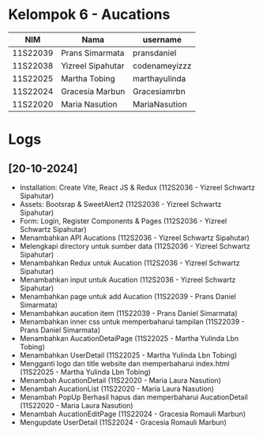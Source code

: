 # Kelompok 6 - Aucations

| NIM      | Nama              | username      |
| -------- | ----------------- | ------------- |
| 11S22039 | Prans Simarmata   | pransdaniel   |
| 11S22038 | Yizreel Sipahutar | codenameyizzz |
| 11S22025 | Martha Tobing     | marthayulinda |
| 11S22024 | Gracesia Marbun   | Gracesiamrbn  |
| 11S22020 | Maria Nasution    | MariaNasution |

# Logs

## [20-10-2024]

- Installation: Create Vite, React JS & Redux (112S2036 - Yizreel Schwartz Sipahutar)
- Assets: Bootsrap & SweetAlert2 (112S2036 - Yizreel Schwartz Sipahutar)
- Form: Login, Register Components & Pages (112S2036 - Yizreel Schwartz Sipahutar)
- Menambahkan API Aucations (112S2036 - Yizreel Schwartz Sipahutar)
- Melengkapi directory untuk sumber data (112S2036 - Yizreel Schwartz Sipahutar)
- Menambahkan Redux untuk Aucation (112S2036 - Yizreel Schwartz Sipahutar)
- Menambahkan input untuk Aucation (112S2036 - Yizreel Schwartz Sipahutar)
- Menambahkan page untuk add Aucation (11S22039 - Prans Daniel Simarmata)
- Menambahkan aucation item (11S22039 - Prans Daniel Simarmata)
- Menambahkan inner css untuk memperbaharui tampilan (11S22039 - Prans Daniel Simarmata)
- Menambahkan AucationDetaiPage (11S22025 - Martha Yulinda Lbn Tobing)
- Menambahkan UserDetail (11S22025 - Martha Yulinda Lbn Tobing)
- Mengganti logo dan title website dan memperbaharui index.html (11S22025 - Martha Yulinda Lbn Tobing)
- Menambah AucationDetail (11S22020 - Maria Laura Nasution)
- Menambah AucationList (11S22020 - Maria Laura Nasution)
- Menambah PopUp Berhasil hapus dan memperbaharui AucationDetail (11S22020 - Maria Laura Nasution)
- Menambah AucationEditPage (11S22024 - Gracesia Romauli Marbun)
- Mengupdate UserDetail (11S22024 - Gracesia Romauli Marbun)
